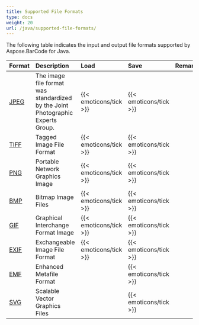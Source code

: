 ```yaml
---
title: Supported File Formats
type: docs
weight: 20
url: /java/supported-file-formats/
---
```


The following table indicates the input and output file formats supported by Aspose.BarCode for Java.

|**Format**|**Description**|**Load**|**Save**|**Remarks**|
| :- | :- | :- | :- | :- |
|[JPEG](https://docs.fileformat.com/Image/JPEG/)|The image file format was standardized by the Joint Photographic Experts Group.|{{< emoticons/tick >}}|{{< emoticons/tick >}}| |
|[TIFF](https://docs.fileformat.com/Image/TIFF/)|Tagged Image File Format|{{< emoticons/tick >}}|{{< emoticons/tick >}} | |
|[PNG](https://docs.fileformat.com/Image/PNG/)|Portable Network Graphics Image|{{< emoticons/tick >}}|{{< emoticons/tick >}}| |
|[BMP](https://docs.fileformat.com/Image/BMP/)|Bitmap Image Files|{{< emoticons/tick >}}|{{< emoticons/tick >}}| |
|[GIF](https://docs.fileformat.com/Image/GIF/)|Graphical Interchange Format Image|{{< emoticons/tick >}}|{{< emoticons/tick >}}| |
|[EXIF](https://docs.fileformat.com/image/exif/)|Exchangeable Image File Format|{{< emoticons/tick >}}|{{< emoticons/tick >}}| |
|[EMF](https://docs.fileformat.com/Image/EMF/)|Enhanced Metafile Format| |{{< emoticons/tick >}}| |
|[SVG](https://docs.fileformat.com/page-description-language/SVG/)|Scalable Vector Graphics Files| |{{< emoticons/tick >}} | |

